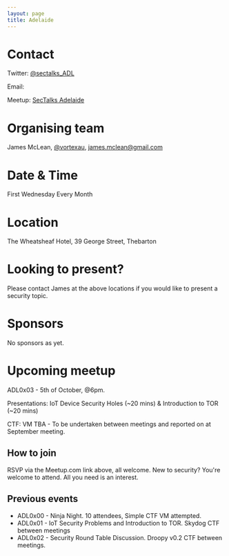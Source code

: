```yaml
---
layout: page
title: Adelaide
---
```


# Contact

Twitter: [@sectalks_ADL](https://twitter.com/sectalks_ADL)

Email: 

Meetup: [SecTalks Adelaide](http://www.meetup.com/SecTalks-Adelaide/)

# Organising team
James McLean, [@vortexau](https://twitter.com/vortexau), [james.mclean@gmail.com](mailto:james.mclean@gmail.com)

# Date & Time
First Wednesday Every Month

# Location
The Wheatsheaf Hotel, 39 George Street, Thebarton

# Looking to present?
Please contact James at the above locations if you would like to present a security topic.

# Sponsors
No sponsors as yet.

# Upcoming meetup
ADL0x03 - 5th of October, @6pm. 

Presentations: IoT Device Security Holes (~20 mins) & Introduction to TOR (~20 mins)

CTF: VM TBA - To be undertaken between meetings and reported on at September meeting.

## How to join
RSVP via the Meetup.com link above, all welcome.
New to security? You're welcome to attend. All you need is an interest.

## Previous events

* ADL0x00 - Ninja Night. 10 attendees, Simple CTF VM attempted.
* ADL0x01 - IoT Security Problems and Introduction to TOR. Skydog CTF between meetings
* ADL0x02 - Security Round Table Discussion. Droopy v0.2 CTF between meetings.
